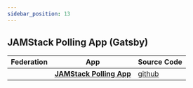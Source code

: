 ```yaml
---
sidebar_position: 13
---
```


## JAMStack Polling App (Gatsby)

| **Federation** | **App** | **Source Code**|
|----------- |----------|------------|
|            | [**JAMStack Polling App**](https://macrometacorp.github.io/tutorial-jamstack-pollingapp/)|[github](https://github.com/Macrometacorp/tutorial-jamstack-pollingapp)|
